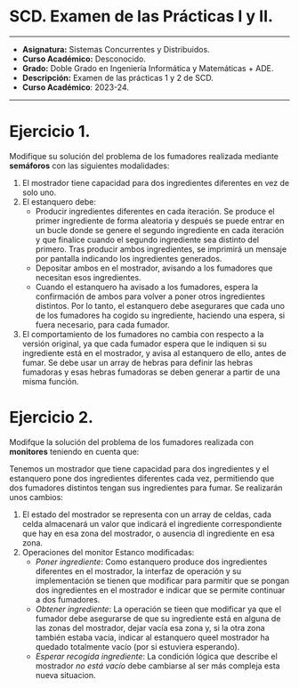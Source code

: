 # SCD. Examen de las Prácticas I y II.

***

- **Asignatura:** Sistemas Concurrentes y Distribuidos.
- **Curso Académico:** Desconocido.
- **Grado:** Doble Grado en Ingeniería Informática y Matemáticas + ADE.
- **Descripción:** Examen de las prácticas 1 y 2 de SCD.
- **Curso Académico**: 2023-24.

***

# Ejercicio 1.
Modifique su solución del problema de los fumadores realizada mediante **semáforos** con las siguientes modalidades:
1. El mostrador tiene capacidad para dos ingredientes diferentes en vez de solo uno.
2. El estanquero debe:
    - Producir ingredientes diferentes en cada iteración. Se produce el primer ingrediente de forma aleatoria y después se puede entrar en un bucle donde se genere el segundo ingrediente en cada iteración y que finalice cuando el segundo ingrediente sea distinto del primero. Tras producir ambos ingredientes, se imprimirá un mensaje por pantalla indicando los ingredientes generados.
    - Depositar ambos en el mostrador, avisando a los fumadores que necesitan esos ingredientes.
    - Cuando el estanquero ha avisado a los fumadores, espera la confirmación de ambos para volver a poner otros ingredientes distintos. Por lo tanto, el estanquero debe asegurares que cada uno de los fumadores ha cogido su ingrediente, haciendo una espera, si fuera necesario, para cada fumador.
3. El comportamiento de los fumadores no cambia con respecto a la versión original, ya que cada fumador espera que le indiquen si su ingrediente está en el mostrador, y avisa al estanquero de ello, antes de fumar. Se debe usar un array de hebras para definir las hebras fumadoras y esas hebras fumadoras se deben generar a partir de una misma función.

# Ejercicio 2.
Modifque la solución del problema de los fumadores realizada con **monitores** teniendo en cuenta que:
  
Tenemos un mostrador que tiene capacidad para dos ingredientes y el estanquero pone dos ingredientes diferentes cada vez, permitiendo que dos fumadores distintos tengan sus ingredientes para fumar. Se realizarán unos cambios:
1. El estado del mostrador se representa con un array de celdas, cada celda almacenará un valor que indicará el ingrediente correspondiente que hay en esa zona del mostrador, o ausencia dl ingrediente en esa zona.
2. Operaciones del monitor Estanco modificadas:
    - *Poner ingrediente*: Como estanquero produce dos ingredientes diferentes en el mostrador, la interfaz de operación y su implementación se tienen que modificar para parmitir que se pongan dos ingredientes en el mostrador e indicar que se permite continuar a dos fumadores.
    - *Obtener ingrediente*: La operación se tieen que modificar ya que el fumador debe asegurarse de que su ingrediente está en alguna de las zonas del mostrador, dejar vacía esa zona y, si la otra zona también estaba vacía, indicar al estanquero queel mostrador ha quedado totalmente vacío (por si estuviera esperando).
    - *Esperar recogida ingrediente*: La condición lógica que describe el mostrador *no está vacío* debe cambiarse al ser más compleja esta nueva situacion.
